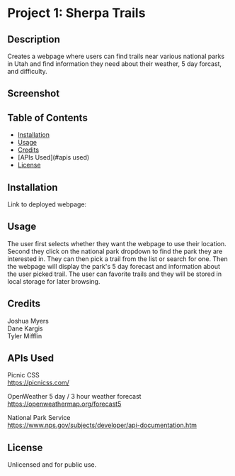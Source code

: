 # Project 1: Sherpa Trails

## Description
Creates a webpage where users can find trails near various national parks in Utah and find information they need about their weather, 5 day forcast, and difficulty.

## Screenshot

## Table of Contents
- [Installation](#installation)
- [Usage](#usage)
- [Credits](#credits)
- [APIs Used](#apis used)
- [License](#license)

## Installation
Link to deployed webpage: 

## Usage
The user first selects whether they want the webpage to use their location. Second they click on the national park dropdown to find the park they are interested in. They can then pick a trail from the list or search for one. Then the webpage will display the park's 5 day forecast and information about the user picked trail. The user can favorite trails and they will be stored in local storage for later browsing. 

## Credits
Joshua Myers  
Dane Kargis  
Tyler Mifflin

## APIs Used
Picnic CSS  
https://picnicss.com/
  
OpenWeather 5 day / 3 hour weather forecast  
https://openweathermap.org/forecast5  
  
National Park Service  
https://www.nps.gov/subjects/developer/api-documentation.htm

## License
Unlicensed and for public use.
